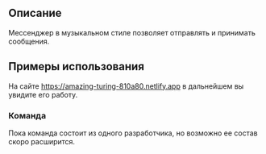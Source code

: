 ## Описание

Мессенджер в музыкальном стиле позволяет отправлять и принимать сообщения.

## **Примеры использования**

На сайте https://amazing-turing-810a80.netlify.app в дальнейшем вы увидите его работу.

### **Команда**

Пока команда состоит из одного разработчика, но возможно ее состав скоро расширится.
